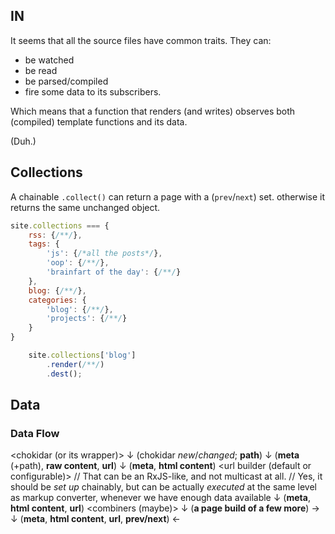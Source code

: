 ## IN

It seems that all the source files have common traits. They can:
- be watched
- be read
- be parsed/compiled
- fire some data to its subscribers.

Which means that a function that renders (and writes) observes both (compiled) template functions and its data.

(Duh.)

## Collections

A chainable `.collect()` can return a page with a (`prev`/`next`) set. otherwise it returns the same unchanged object.

```js
site.collections === {
    rss: {/**/},
    tags: {
        'js': {/*all the posts*/},
        'oop': {/**/},
        'brainfart of the day': {/**/}
    },
    blog: {/**/},
    categories: {
        'blog': {/**/},
        'projects': {/**/}
    }    
}
```

```js
    site.collections['blog']
        .render(/**/)
        .dest();
```

## Data

### Data Flow

<chokidar (or its wrapper)>
    ↓           (chokidar _new_/_changed_; **path**)
<file reader>
    ↓           (**meta** (+path), **raw content**, **url**)
<markup converter>
    ↓           (**meta**, **html content**)
<url builder (default or configurable)>                 // That can be an RxJS-like, and not multicast at all.
                                                        // Yes, it should be _set up_ chainably, but can be actually _executed_ at the same level as markup converter, whenever we have enough data available 
    ↓           (**meta**, **html content**, **url**)
<combiners (maybe)>
    ↓           (**a page build of a few more**)
<collector> →   <collection>
    ↓           (**meta**, **html content**, **url**, **prev/next**)
<renderer>  ←   <template compiler>
    ↓           (**a built page**, **meta**, **url**)
<file writer>